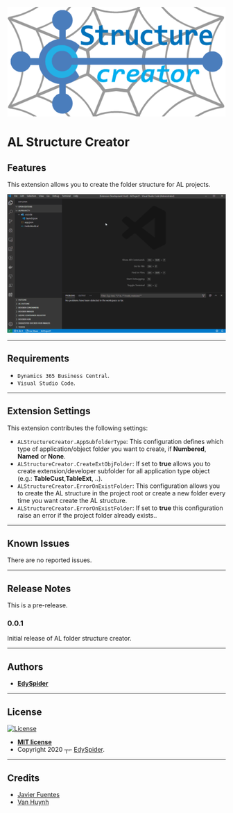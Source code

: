 ![Banner](images/banner.png)

# AL Structure Creator

## Features

This extension allows you to create the folder structure for AL projects.

![ALStructureCreator](images/es-al-sc.gif)

---

## Requirements

* `Dynamics 365 Business Central`.
* `Visual Studio Code`.

---

## Extension Settings

This extension contributes the following settings:

* `ALStructureCreator.AppSubfolderType`: This configuration defines which type of application/object folder you want to create, if **Numbered**, **Named** or **None**.
* `ALStructureCreator.CreateExtObjFolder`: If set to **true** allows you to create extension/developer subfolder for all application type object (e.g.: **TableCust**,**TableExt**, ..).
* `ALStructureCreator.ErrorOnExistFolder`: This configuration allows you to create the AL structure in the project root or create a new folder every time you want create the AL structure.
* `ALStructureCreator.ErrorOnExistFolder`: If set to **true** this configuration raise an error if the project folder already exists..

---

## Known Issues

There are no reported issues.

---

## Release Notes

This is a pre-release.

### 0.0.1

Initial release of AL folder structure creator.

-----------------------------------------------------------------------------------------------------------

## Authors

* [**EdySpider**](https://github.com/edyspider/)

---

## License

[![License](https://img.shields.io/:license-mit-blue.svg?style=flat-square)](http://badges.mit-license.org)

- **[MIT license](https://github.com/edyspider/ALStructureCreator/blob/master/LICENSE)**
- Copyright 2020 ┬⌐ <a href="https://github.com/edyspider" target="_blank">EdySpider</a>.

---

## Credits

* [Javier Fuentes](https://github.com/Microsoft/AL/issues/4224#issuecomment-439719319)
* [Van Huynh](https://itnext.io/how-to-make-a-visual-studio-code-extension-77085dce7d82)
